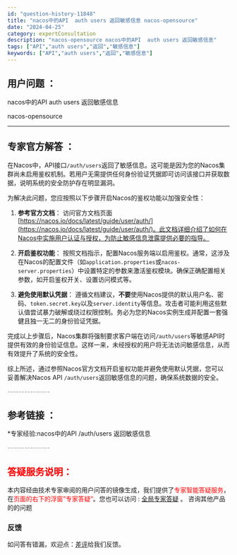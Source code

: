 ```yaml
---
id: "question-history-11848"
title: "nacos中的API  auth users 返回敏感信息 nacos-opensource"
date: "2024-04-25"
category: expertConsultation
description: "nacos-opensource nacos中的API  auth users 返回敏感信息"
tags: ["API","auth users","返回","敏感信息"]
keywords: ["API","auth users","返回","敏感信息"]
---
```


## 用户问题 ： 
 nacos中的API  auth users 返回敏感信息

 nacos-opensource 

---------------
## 专家官方解答 ：

在Nacos中，API接口`/auth/users`返回了敏感信息。这可能是因为您的Nacos集群尚未启用鉴权机制。若用户无需提供任何身份验证凭据即可访问该接口并获取数据，说明系统的安全防护存在明显漏洞。

为解决此问题，您应按照以下步骤开启Nacos的鉴权功能以加强安全性：

1. **参考官方文档**：
   访问官方文档页面[https://nacos.io/docs/latest/guide/user/auth/](https://nacos.io/docs/latest/guide/user/auth/)。此文档详细介绍了如何在Nacos中实施用户认证与授权，为防止敏感信息泄露提供必要的指导。

2. **开启鉴权功能**：
   按照文档指示，配置Nacos服务端以启用鉴权。通常，这涉及在Nacos的配置文件（如`application.properties`或`nacos-server.properties`）中设置特定的参数来激活鉴权模块。确保正确配置相关参数，如开启鉴权开关、设置访问模式等。

3. **避免使用默认凭据**：
   遵循文档建议，**不要**使用Nacos提供的默认用户名、密码、`token.secret.key`以及`server.identity`等信息。攻击者可能利用这些默认值尝试暴力破解或绕过权限控制。务必为您的Nacos实例生成并配置一套强健且独一无二的身份验证凭据。

完成以上步骤后，Nacos集群将强制要求客户端在访问`/auth/users`等敏感API时提供有效的身份验证信息。这样一来，未经授权的用户将无法访问敏感信息，从而有效提升了系统的安全性。

综上所述，通过参照Nacos官方文档开启鉴权功能并避免使用默认凭据，您可以妥善解决Nacos API `/auth/users`返回敏感信息的问题，确保系统数据的安全。


<font color="#949494">---------------</font> 


## 参考链接 ：

*专家经验:nacos中的API /auth/users 返回敏感信息 


 <font color="#949494">---------------</font> 
 


## <font color="#FF0000">答疑服务说明：</font> 

本内容经由技术专家审阅的用户问答的镜像生成，我们提供了<font color="#FF0000">专家智能答疑服务</font>，在<font color="#FF0000">页面的右下的浮窗”专家答疑“</font>。您也可以访问 : [全局专家答疑](https://opensource.alibaba.com/chatBot) 。 咨询其他产品的的问题

### 反馈
如问答有错漏，欢迎点：[差评](https://ai.nacos.io/user/feedbackByEnhancerGradePOJOID?enhancerGradePOJOId=11849)给我们反馈。
